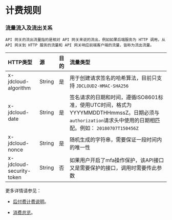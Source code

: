 # 计费规则

### 流量流入及流出关系 ###

    API 网关的流出流量指的是相对 API 网关来说的流出，例如如果后端服务为 HTTP 调用，从 API 网关到 HTTP 服务的流量和 API 网关响应前端客户端的流量，皆称为流出流量。
    
HTTP类型|源|目的|流量类型
:---|:---|:---|:---
x-jdcloud-algorithm | String | 是 | 用于创建请求签名的哈希算法，目前只支持 `JDCLOUD2-HMAC-SHA256`
x-jdcloud-date | String | 是 | 签名请求的日期和时间，遵循ISO8601标准，使用UTC时间，格式为YYYYMMDDTHHmmssZ。日期必须与`authorization`请求头中使用的日期相匹配。例如： `20180707T150456Z`
x-jdcloud-nonce | String | 是 | 随机生成的字符串，需要保证一段时间内的唯一性
x-jdcloud-security-token | String | 否 | 如果用户开启了mfa操作保护，该API接口又是需要保护的接口，调用时需要传此参数



更多详情请参见：


* [后付费计费说明](../../../Finance/Billing/Billing-method/Postpay.md)。

* [消费总览](../../../Finance/Billing/Bill/Purchases-overview.md)。	


	


	

